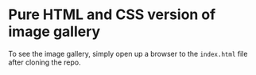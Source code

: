 # Pure HTML and CSS version of image gallery

To see the image gallery, simply open up a browser to the `index.html` file after
cloning the repo.
